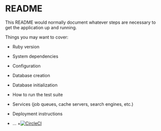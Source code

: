 # README

This README would normally document whatever steps are necessary to get the
application up and running.

Things you may want to cover:

* Ruby version

* System dependencies

* Configuration

* Database creation

* Database initialization

* How to run the test suite

* Services (job queues, cache servers, search engines, etc.)

* Deployment instructions

* ...
+[![CircleCI](https://circleci.com/gh/RSRBX07/Exo-Ammara.svg?style=svg)](https://circleci.com/gh/RSRBX07/Exo-Ammara)
